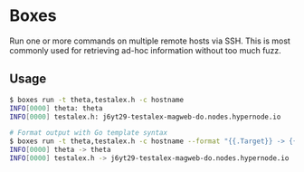 # Boxes

Run one or more commands on multiple remote hosts via SSH.
This is most commonly used for retrieving ad-hoc information without too much fuzz.

## Usage

```bash
$ boxes run -t theta,testalex.h -c hostname
INFO[0000] theta: theta
INFO[0000] testalex.h: j6yt29-testalex-magweb-do.nodes.hypernode.io

# Format output with Go template syntax
$ boxes run -t theta,testalex.h -c hostname --format "{{.Target}} -> {{.Stdout}}"
INFO[0000] theta -> theta
INFO[0000] testalex.h -> j6yt29-testalex-magweb-do.nodes.hypernode.io
```
